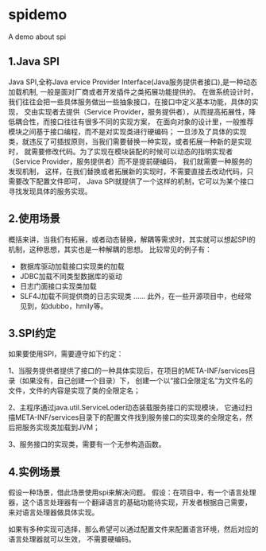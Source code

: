 # spidemo
A demo about spi
## 1.Java SPI
Java SPI,全称Java ervice Provider Interface(Java服务提供者接口),是一种动态加载机制,
一般是面对厂商或者开发插件之类拓展功能提供的。
在做系统设计时，我们往往会把一些具体服务做出一些抽象接口，在接口中定义基本功能，具体的实现，
交由实现者去提供（Service Provider，服务提供者），从而提高拓展性，降低耦合性，而接口往往有很多不同的实现方案，
在面向对象的设计里，一般推荐模块之间基于接口编程，而不是对实现类进行硬编码；
一旦涉及了具体的实现类，就违反了可插拔原则，当我们需要替换一种实现，或者拓展一种新的是实现时，
就需要修改代码。为了实现在模块装配的时候可以动态的指明实现者（Service Provider，服务提供者）而不是提前硬编码，
我们就需要一种服务的发现机制，
这样，在我们替换或者拓展新的实现时，不需要直接去改动代码，只需要改下配置文件即可，
Java SPI就提供了一个这样的机制，它可以为某个接口寻找发现具体的服务实现。

## 2.使用场景
概括来讲，当我们有拓展，或者动态替换，解耦等需求时，其实就可以想起SPI的机制，这种思想，其实也是一种解耦的思想。
比较常见的例子有：
- 数据库驱动加载接口实现类的加载
- JDBC加载不同类型数据库的驱动
- 日志门面接口实现类加载
- SLF4J加载不同提供商的日志实现类
......
此外，在一些开源项目中，也经常见到，如dubbo，hmily等。

## 3.SPI约定
如果要使用SPI，需要遵守如下约定：

1、当服务提供者提供了接口的一种具体实现后，在项目的META-INF/services目录（如果没有，自己创建一个目录）下，
创建一个以“接口全限定名”为文件名的文件，文件的内容是实现了类的全限定名；

2、主程序通过java.util.ServiceLoder动态装载服务接口的实现模块，
它通过扫描META-INF/services目录下的配置文件找到服务接口的实现类的全限定名，然后把服务实现类加载到JVM；

3、服务接口的实现类，需要有一个无参构造函数。

## 4.实例场景
假设一种场景，借此场景使用spi来解决问题。
假设：在项目中，有一个语言处理器，这个语言处理器有一个翻译语言的基础功能待实现，开发者根据自己需要，
来对语言处理器做具体实现。

如果有多种实现可选择，那么希望可以通过配置文件来配置语言环境，然后对应的语言处理器就可以生效，
不需要硬编码。
